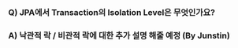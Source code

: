 ### Q) JPA에서 Transaction의 Isolation Level은 무엇인가요?

### A) 낙관적 락 / 비관적 락에 대한 추가 설명 해줄 예정 (By Junstin)
